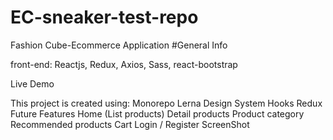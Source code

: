 # EC-sneaker-test-repo
Fashion Cube-Ecommerce Application
#General Info

front-end: Reactjs, Redux, Axios, Sass, react-bootstrap

Live Demo

This project is created using:
 Monorepo
 Lerna
 Design System
 Hooks
 Redux
Future Features
Home (List products)
Detail products
Product category
Recommended products
Cart
Login / Register
ScreenShot
